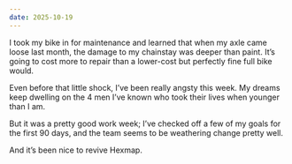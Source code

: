 ```yaml
---
date: 2025-10-19
---
```


I took my bike in for maintenance and learned that when my axle came loose last month, the damage to my chainstay was deeper than paint. It’s going to cost more to repair than a lower-cost but perfectly fine full bike would.

Even before that little shock, I’ve been really angsty this week. My dreams keep dwelling on the 4 men I’ve known who took their lives when younger than I am.

But it was a pretty good work week; I’ve checked off a few of my goals for the first 90 days, and the team seems to be weathering change pretty well.

And it’s been nice to revive Hexmap.

